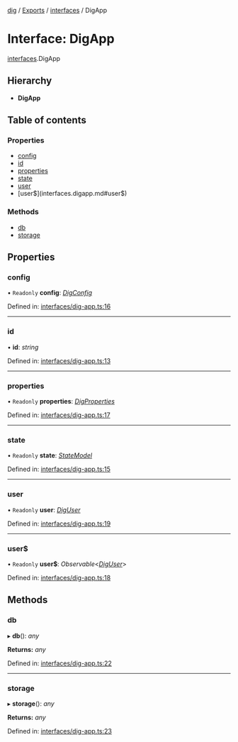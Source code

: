 [dig](../README.md) / [Exports](../modules.md) / [interfaces](../modules/interfaces.md) / DigApp

# Interface: DigApp

[interfaces](../modules/interfaces.md).DigApp

## Hierarchy

* **DigApp**

## Table of contents

### Properties

- [config](interfaces.digapp.md#config)
- [id](interfaces.digapp.md#id)
- [properties](interfaces.digapp.md#properties)
- [state](interfaces.digapp.md#state)
- [user](interfaces.digapp.md#user)
- [user$](interfaces.digapp.md#user$)

### Methods

- [db](interfaces.digapp.md#db)
- [storage](interfaces.digapp.md#storage)

## Properties

### config

• `Readonly` **config**: [*DigConfig*](interfaces/dig-config.digconfig.md)

Defined in: [interfaces/dig-app.ts:16](https://github.com/dig-platform/dig-app/blob/67b98b9d/projects/dig/src/lib/interfaces/dig-app.ts#L16)

___

### id

• **id**: *string*

Defined in: [interfaces/dig-app.ts:13](https://github.com/dig-platform/dig-app/blob/67b98b9d/projects/dig/src/lib/interfaces/dig-app.ts#L13)

___

### properties

• `Readonly` **properties**: [*DigProperties*](interfaces/dig-properties.digproperties.md)

Defined in: [interfaces/dig-app.ts:17](https://github.com/dig-platform/dig-app/blob/67b98b9d/projects/dig/src/lib/interfaces/dig-app.ts#L17)

___

### state

• `Readonly` **state**: [*StateModel*](../classes/models/state-model.statemodel.md)

Defined in: [interfaces/dig-app.ts:15](https://github.com/dig-platform/dig-app/blob/67b98b9d/projects/dig/src/lib/interfaces/dig-app.ts#L15)

___

### user

• `Readonly` **user**: [*DigUser*](interfaces/dig-user.diguser.md)

Defined in: [interfaces/dig-app.ts:19](https://github.com/dig-platform/dig-app/blob/67b98b9d/projects/dig/src/lib/interfaces/dig-app.ts#L19)

___

### user$

• `Readonly` **user$**: *Observable*<[*DigUser*](interfaces/dig-user.diguser.md)\>

Defined in: [interfaces/dig-app.ts:18](https://github.com/dig-platform/dig-app/blob/67b98b9d/projects/dig/src/lib/interfaces/dig-app.ts#L18)

## Methods

### db

▸ **db**(): *any*

**Returns:** *any*

Defined in: [interfaces/dig-app.ts:22](https://github.com/dig-platform/dig-app/blob/67b98b9d/projects/dig/src/lib/interfaces/dig-app.ts#L22)

___

### storage

▸ **storage**(): *any*

**Returns:** *any*

Defined in: [interfaces/dig-app.ts:23](https://github.com/dig-platform/dig-app/blob/67b98b9d/projects/dig/src/lib/interfaces/dig-app.ts#L23)
